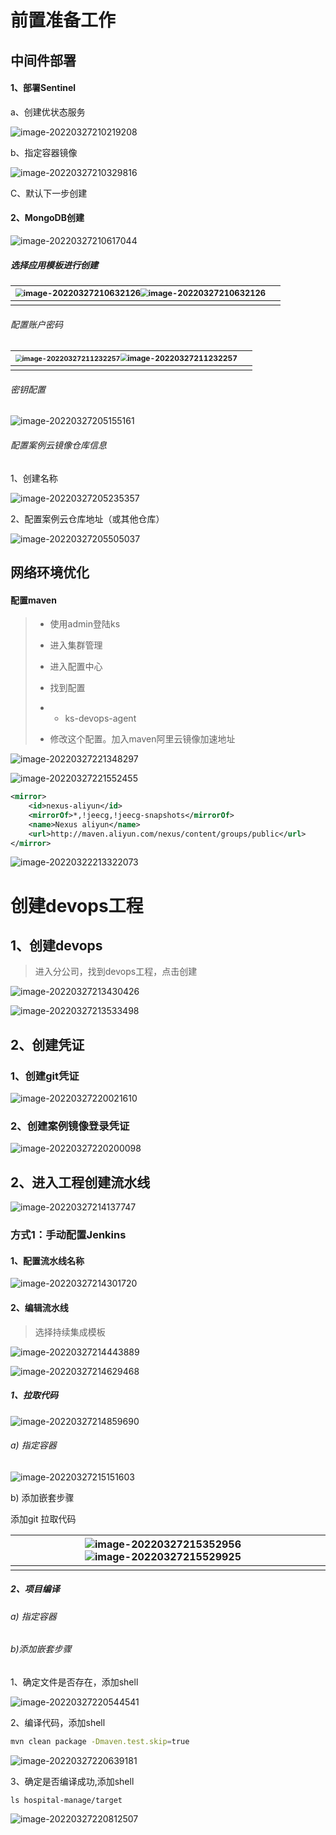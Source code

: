 # 前置准备工作

##  中间件部署

####  1、部署Sentinel

a、创建优状态服务

![image-20220327210219208](https://cdn.jsdelivr.net/gh/fhwlnetwork/blos_imgs/img/image-20220327210219208.png)

b、指定容器镜像

![image-20220327210329816](https://cdn.jsdelivr.net/gh/fhwlnetwork/blos_imgs/img/image-20220327210329816.png)

C、默认下一步创建

#### 2、MongoDB创建

![image-20220327210617044](https://cdn.jsdelivr.net/gh/fhwlnetwork/blos_imgs/img/image-20220327210617044.png)

##### 选择应用模板进行创建

| <img src="https://cdn.jsdelivr.net/gh/fhwlnetwork/blos_imgs/img/image-20220327210632126.png" alt="image-20220327210632126" style="zoom:80%;" /><img src="https://cdn.jsdelivr.net/gh/fhwlnetwork/blos_imgs/img/image-20220327210704351.png" alt="image-20220327210632126" style="zoom:80%;" /> |      |
| ------------------------------------------------------------ | ---- |
|                                                              |      |
###### 配置账户密码   
| <img src="https://cdn.jsdelivr.net/gh/fhwlnetwork/blos_imgs/img/image-20220327211232257.png" alt="image-20220327211232257" style="zoom: 67%;" /><img src="https://cdn.jsdelivr.net/gh/fhwlnetwork/blos_imgs/img/image-20220327211411571.png" alt="image-20220327211232257" style="zoom: 75%;" /> |      |
| ------------------------------------------------------------ | ---- |
|                                                              |      |

###### 密钥配置



![image-20220327205155161](https://cdn.jsdelivr.net/gh/fhwlnetwork/blos_imgs/img/image-20220327205155161.png)

###### 配置案例云镜像仓库信息

1、创建名称

![image-20220327205235357](https://cdn.jsdelivr.net/gh/fhwlnetwork/blos_imgs/img/image-20220327205235357.png)

2、配置案例云仓库地址（或其他仓库）

![image-20220327205505037](https://cdn.jsdelivr.net/gh/fhwlnetwork/blos_imgs/img/image-20220327205505037.png)



## 网络环境优化

#### 配置maven

>- 使用admin登陆ks
>- 进入集群管理
>- 进入配置中心
>- 找到配置
>
>- - ks-devops-agent
>  - 修改这个配置。加入maven阿里云镜像加速地址

![image-20220327221348297](https://cdn.jsdelivr.net/gh/fhwlnetwork/blos_imgs/img/image-20220327221348297.png)

![image-20220327221552455](https://cdn.jsdelivr.net/gh/fhwlnetwork/blos_imgs/img/image-20220327221552455.png)

```xml
<mirror>
    <id>nexus-aliyun</id>
    <mirrorOf>*,!jeecg,!jeecg-snapshots</mirrorOf>
    <name>Nexus aliyun</name>
    <url>http://maven.aliyun.com/nexus/content/groups/public</url>
</mirror> 

```

![image-20220322213322073](https://cdn.jsdelivr.net/gh/fhwlnetwork/blos_imgs/img/image-20220322213322073.png)

# 创建devops工程

## 1、创建devops

> 进入分公司，找到devops工程，点击创建

![image-20220327213430426](https://cdn.jsdelivr.net/gh/fhwlnetwork/blos_imgs/img/image-20220327213430426.png)

![image-20220327213533498](https://cdn.jsdelivr.net/gh/fhwlnetwork/blos_imgs/img/image-20220327213533498.png)

## 2、创建凭证

### 1、创建git凭证

![image-20220327220021610](https://cdn.jsdelivr.net/gh/fhwlnetwork/blos_imgs/img/image-20220327220021610.png)

### 2、创建案例镜像登录凭证

![image-20220327220200098](https://cdn.jsdelivr.net/gh/fhwlnetwork/blos_imgs/img/image-20220327220200098.png)

## 2、进入工程创建流水线

![image-20220327214137747](https://cdn.jsdelivr.net/gh/fhwlnetwork/blos_imgs/img/image-20220327214137747.png)

### 方式1：手动配置Jenkins

#### 1、配置流水线名称

![image-20220327214301720](https://cdn.jsdelivr.net/gh/fhwlnetwork/blos_imgs/img/image-20220327214301720.png)

#### 2、编辑流水线

> 选择持续集成模板

![image-20220327214443889](https://cdn.jsdelivr.net/gh/fhwlnetwork/blos_imgs/img/image-20220327214443889.png)

![image-20220327214629468](https://cdn.jsdelivr.net/gh/fhwlnetwork/blos_imgs/img/image-20220327214629468.png)

##### 1、拉取代码

![image-20220327214859690](https://cdn.jsdelivr.net/gh/fhwlnetwork/blos_imgs/img/image-20220327214859690.png)

###### a) 指定容器

![image-20220327215151603](https://cdn.jsdelivr.net/gh/fhwlnetwork/blos_imgs/img/image-20220327215151603.png)

b) 添加嵌套步骤

添加git 拉取代码

| ![image-20220327215352956](https://cdn.jsdelivr.net/gh/fhwlnetwork/blos_imgs/img/image-20220327215352956.png)![image-20220327215529925](https://cdn.jsdelivr.net/gh/fhwlnetwork/blos_imgs/img/image-20220327215529925.png) |      |
| ------------------------------------------------------------ | ---- |
|                                                              |      |

##### 2、项目编译

###### a) 指定容器

###### b)添加嵌套步骤

1、确定文件是否存在，添加shell

![image-20220327220544541](https://cdn.jsdelivr.net/gh/fhwlnetwork/blos_imgs/img/image-20220327220544541.png)

2、编译代码，添加shell

```sh
mvn clean package -Dmaven.test.skip=true
```

![image-20220327220639181](https://cdn.jsdelivr.net/gh/fhwlnetwork/blos_imgs/img/image-20220327220639181.png)

3、确定是否编译成功,添加shell

```SH
ls hospital-manage/target
```

![image-20220327220812507](https://cdn.jsdelivr.net/gh/fhwlnetwork/blos_imgs/img/image-20220327220812507.png)

